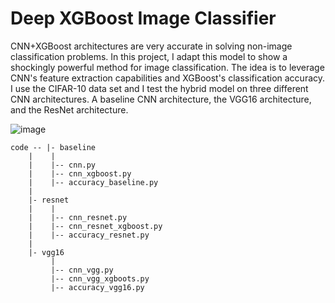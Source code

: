 # Deep XGBoost Image Classifier

CNN+XGBoost architectures are very accurate in solving non-image classification problems. In this project, I adapt this model to show a shockingly powerful method for image classification. The idea is to leverage CNN's feature extraction capabilities and XGBoost's classification accuracy. I use the CIFAR-10 data set and I test the hybrid model on three different CNN architectures. A baseline CNN architecture, the VGG16 architecture, and the ResNet architecture.

![image](https://raw.githubusercontent.com/jonaac/deep-xgboost-image-classifier/main/imgs/cnn_xgboost.jpg)

```
code -- |- baseline
	|    |
	|    |-- cnn.py
	|    |-- cnn_xgboost.py
	|    |-- accuracy_baseline.py
	|
	|- resnet
	|    |
	|    |-- cnn_resnet.py
	|    |-- cnn_resnet_xgboost.py
	|    |-- accuracy_resnet.py
	|
	|- vgg16
	     |
	     |-- cnn_vgg.py
	     |-- cnn_vgg_xgboots.py
	     |-- accuracy_vgg16.py
```
